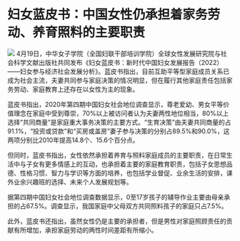 # 妇女蓝皮书：中国女性仍承担着家务劳动、养育照料的主要职责

![](https://inews.gtimg.com/om_bt/Ouv8jgvsoZvsI1jF2UJjpb-ieX25ALbndnZzNiQsxCLucAA/1000)
4月19日，中华女子学院（全国妇联干部培训学院）全球女性发展研究院与社会科学文献出版社共同发布《妇女蓝皮书：新时代中国妇女发展报告（2022）——妇女参与经济社会发展分析》。蓝皮书指出，目前互助平等型家庭成员关系已成为社会主流，夫妻共同参与家庭决策的情况明显，但在履行其他家庭责任包括家务劳动、家庭教育上还存在以女性为主的现象。

蓝皮书指出，2020年第四期中国妇女社会地位调查显示，尊老爱幼、男女平等价值理念在家庭中受到尊崇，70%以上被访问者认为夫妻两性地位相当，80%以上选择“共同商量”是家庭重大事务决策的主要方式。“生育决策”由夫妻共同商量的占91.1%，“投资或贷款”和“买房或盖房”妻子参与决策的分别占89.5%和90.0%，这两项分别比2010年提高14.8个、15.6个百分点。

但同时，蓝皮书指出，女性依然承担着养育与照料家庭成员的主要职责，在日常生活中与子女有更多情感上的互动，也承担着主要的家庭教育职责，包括子女思想品德、性格习惯、智力与学识等方面的培养，也包括学业督促、业余生活的安排，课外业余兴趣班的选择、未来个人发展规划等。

据第四期中国妇女社会地位调查数据显示，0至17岁孩子的辅导作业主要由母亲承担的占67.5%。调查显示，我国家庭中父母双方共同照料孩子的家庭只占7.5%。

此外，蓝皮书还指出，虽然女性仍是主要的承担者，但是男性对家庭照顾责任的贡献有所增加，承担家庭劳动的两性时间差距有所缩小。

